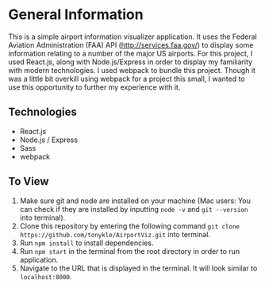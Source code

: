 # General Information
This is a simple airport information visualizer application. It uses the Federal Aviation Administration (FAA) API (http://services.faa.gov/) to display some information relating to a number of the major US airports. For this project, I used React.js, along with Node.js/Express in order to display my familiarity with modern technologies. I used webpack to bundle this project. Though it was a little bit overkill using webpack for a project this small, I wanted to use this opportunity to further my experience with it.

## Technologies
- React.js
- Node.js / Express
- Sass
- webpack

## To View
1. Make sure git and node are installed on your machine (Mac users: You can check if they are installed by inputting ```node -v``` and ```git --version``` into terminal).
2. Clone this repository by entering the following command ```git clone https://github.com/tonykle/AirportViz.git``` into terminal.
3. Run ```npm install``` to install dependencies.
4. Run ```npm start``` in the terminal from the root directory in order to run application.
5. Navigate to the URL that is displayed in the terminal. It will look similar to ```localhost:8000```.
